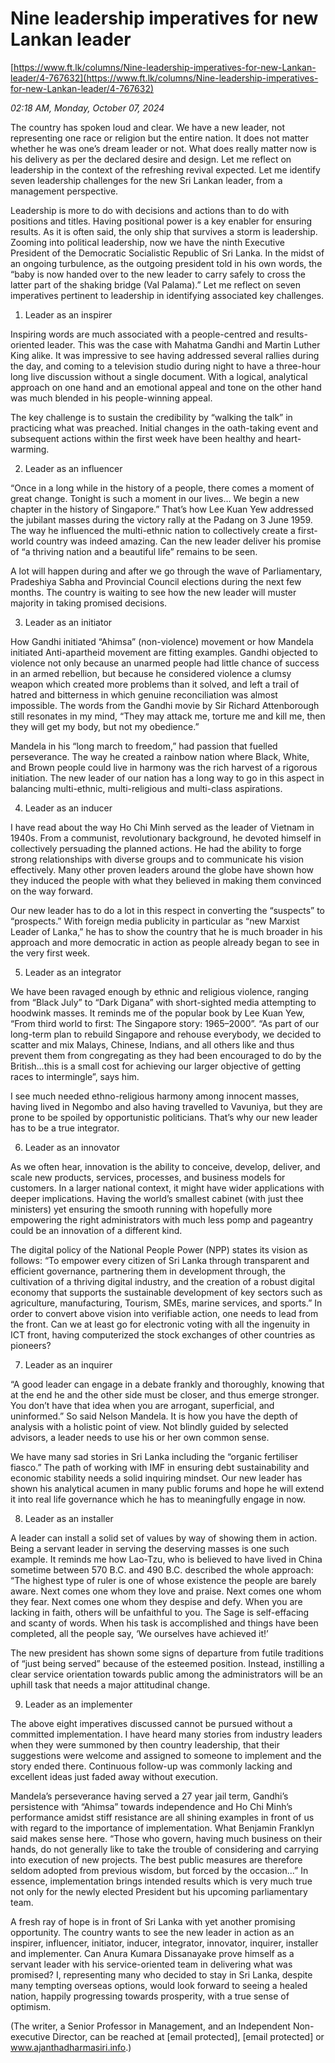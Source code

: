 # Nine leadership imperatives for new Lankan leader

[https://www.ft.lk/columns/Nine-leadership-imperatives-for-new-Lankan-leader/4-767632](https://www.ft.lk/columns/Nine-leadership-imperatives-for-new-Lankan-leader/4-767632)

*02:18 AM, Monday, October 07, 2024*

The country has spoken loud and clear. We have a new leader, not representing one race or religion but the entire nation. It does not matter whether he was one’s dream leader or not. What does really matter now is his delivery as per the declared desire and design. Let me reflect on leadership in the context of the refreshing revival expected. Let me identify seven leadership challenges for the new Sri Lankan leader, from a management perspective.

Leadership is more to do with decisions and actions than to do with positions and titles. Having positional power is a key enabler for ensuring results. As it is often said, the only ship that survives a storm is leadership. Zooming into political leadership, now we have the ninth Executive President of the Democratic Socialistic Republic of Sri Lanka. In the midst of an ongoing turbulence, as the outgoing president told in his own words, the “baby is now handed over to the new leader to carry safely to cross the latter part of the shaking bridge (Val Palama).” Let me reflect on seven imperatives pertinent to leadership in identifying associated key challenges.

1. Leader as an inspirer

Inspiring words are much associated with a people-centred and results-oriented leader. This was the case with Mahatma Gandhi and Martin Luther King alike. It was impressive to see having addressed several rallies during the day, and coming to a television studio during night to have a three-hour long live discussion without a single document. With a logical, analytical approach on one hand and an emotional appeal and tone on the other hand was much blended in his people-winning appeal.

The key challenge is to sustain the credibility by “walking the talk” in practicing what was preached. Initial changes in the oath-taking event and subsequent actions within the first week have been healthy and heart-warming.

2. Leader as an influencer

“Once in a long while in the history of a people, there comes a moment of great change. Tonight is such a moment in our lives… We begin a new chapter in the history of Singapore.” That’s how Lee Kuan Yew addressed the jubilant masses during the victory rally at the Padang on 3 June 1959. The way he influenced the multi-ethnic nation to collectively create a first-world country was indeed amazing. Can the new leader deliver his promise of “a thriving nation and a beautiful life” remains to be seen.

A lot will happen during and after we go through the wave of Parliamentary, Pradeshiya Sabha and Provincial Council elections during the next few months. The country is waiting to see how the new leader will muster majority in taking promised decisions.

3. Leader as an initiator

How Gandhi initiated “Ahimsa” (non-violence) movement or how Mandela initiated Anti-apartheid movement are fitting examples. Gandhi objected to violence not only because an unarmed people had little chance of success in an armed rebellion, but because he considered violence a clumsy weapon which created more problems than it solved, and left a trail of hatred and bitterness in which genuine reconciliation was almost impossible. The words from the Gandhi movie by Sir Richard Attenborough still resonates in my mind, “They may attack me, torture me and kill me, then they will get my body, but not my obedience.”

Mandela in his “long march to freedom,” had passion that fuelled perseverance. The way he created a rainbow nation where Black, White, and Brown people could live in harmony was the rich harvest of a rigorous initiation. The new leader of our nation has a long way to go in this aspect in balancing multi-ethnic, multi-religious and multi-class aspirations.

4. Leader as an inducer

I have read about the way Ho Chi Minh served as the leader of Vietnam in 1940s. From a communist, revolutionary background, he devoted himself in collectively persuading the planned actions. He had the ability to forge strong relationships with diverse groups and to communicate his vision effectively. Many other proven leaders around the globe have shown how they induced the people with what they believed in making them convinced on the way forward.

Our new leader has to do a lot in this respect in converting the “suspects” to “prospects.” With foreign media publicity in particular as “new Marxist Leader of Lanka,” he has to show the country that he is much broader in his approach and more democratic in action as people already began to see in the very first week.

5. Leader as an integrator

We have been ravaged enough by ethnic and religious violence, ranging from “Black July” to “Dark Digana” with short-sighted media attempting to hoodwink masses. It reminds me of the popular book by Lee Kuan Yew, “From third world to first: The Singapore story: 1965–2000”. “As part of our long-term plan to rebuild Singapore and rehouse everybody, we decided to scatter and mix Malays, Chinese, Indians, and all others like and thus prevent them from congregating as they had been encouraged to do by the British…this is a small cost for achieving our larger objective of getting races to intermingle”, says him.

I see much needed ethno-religious harmony among innocent masses, having lived in Negombo and also having travelled to Vavuniya, but they are prone to be spoiled by opportunistic politicians. That’s why our new leader has to be a true integrator.

6. Leader as an innovator

As we often hear, innovation is the ability to conceive, develop, deliver, and scale new products, services, processes, and business models for customers. In a larger national context, it might have wider applications with deeper implications. Having the world’s smallest cabinet (with just thee ministers) yet ensuring the smooth running with hopefully more empowering the right administrators with much less pomp and pageantry could be an innovation of a different kind.

The digital policy of the National People Power (NPP) states its vision as follows: “To empower every citizen of Sri Lanka through transparent and efficient governance, partnering them in development through, the cultivation of a thriving digital industry, and the creation of a robust digital economy that supports the sustainable development of key sectors such as agriculture, manufacturing, Tourism, SMEs, marine services, and sports.” In order to convert above vision into verifiable action, one needs to lead from the front. Can we at least go for electronic voting with all the ingenuity in ICT front, having computerized the stock exchanges of other countries as pioneers?

7. Leader as an inquirer

“A good leader can engage in a debate frankly and thoroughly, knowing that at the end he and the other side must be closer, and thus emerge stronger. You don’t have that idea when you are arrogant, superficial, and uninformed.” So said Nelson Mandela. It is how you have the depth of analysis with a holistic point of view. Not blindly guided by selected advisors, a leader needs to use his or her own common sense.

We have many sad stories in Sri Lanka including the “organic fertiliser fiasco.” The path of working with IMF in ensuring debt sustainability and economic stability needs a solid inquiring mindset. Our new leader has shown his analytical acumen in many public forums and hope he will extend it into real life governance which he has to meaningfully engage in now.

8. Leader as an installer

A leader can install a solid set of values by way of showing them in action. Being a servant leader in serving the deserving masses is one such example. It reminds me how Lao-Tzu, who is believed to have lived in China sometime between 570 B.C. and 490 B.C. described the whole approach: “The highest type of ruler is one of whose existence the people are barely aware. Next comes one whom they love and praise. Next comes one whom they fear. Next comes one whom they despise and defy. When you are lacking in faith, others will be unfaithful to you. The Sage is self-effacing and scanty of words. When his task is accomplished and things have been completed, all the people say, ‘We ourselves have achieved it!’

The new president has shown some signs of departure from futile traditions of “just being served” because of the esteemed position. Instead, instilling a clear service orientation towards public among the administrators will be an uphill task that needs a major attitudinal change.

9. Leader as an implementer

The above eight imperatives discussed cannot be pursued without a committed implementation. I have heard many stories from industry leaders when they were summoned by then country leadership, that their suggestions were welcome and assigned to someone to implement and the story ended there. Continuous follow-up was commonly lacking and excellent ideas just faded away without execution.

Mandela’s perseverance having served a 27 year jail term, Gandhi’s persistence with “Ahimsa” towards independence and Ho Chi Minh’s performance amidst stiff resistance are all shining examples in front of us with regard to the importance of implementation. What Benjamin Franklyn said makes sense here. “Those who govern, having much business on their hands, do not generally like to take the trouble of considering and carrying into execution of new projects. The best public measures are therefore seldom adopted from previous wisdom, but forced by the occasion...” In essence, implementation brings intended results which is very much true not only for the newly elected President but his upcoming parliamentary team.

A fresh ray of hope is in front of Sri Lanka with yet another promising opportunity. The country wants to see the new leader in action as an inspirer, influencer, initiator, inducer, integrator, innovator, inquirer, installer and implementer. Can Anura Kumara Dissanayake prove himself as a servant leader with his service-oriented team in delivering what was promised? I, representing many who decided to stay in Sri Lanka, despite many tempting overseas options, would look forward to seeing a healed nation, happily progressing towards prosperity, with a true sense of optimism.

(The writer, a Senior Professor in Management, and an Independent Non-executive Director, can be reached at [email protected], [email protected] or www.ajanthadharmasiri.info.)

